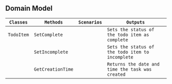 ## Domain Model

| `Classes`  | `Methods`         | `Scenarios`| `Outputs`                                        |
|------------|-------------------|------------|--------------------------------------------------|
| `TodoItem` | `SetComplete`     |            | `Sets the status of the todo item as complete`   |
|            | `SetIncomplete`   |            | `Sets the status of the todo item to incomplete` |
|            | `GetCreationTime` |            | `Returns the date and time the task was created` |